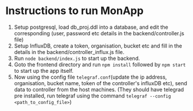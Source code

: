 # Instructions to run MonApp

1. Setup postgresql, load db_proj.ddl into a database, and edit the corresponding (user, password etc details in the backend/controller.js file)
2. Setup InfluxDB, create a token, organisation, bucket etc and fill in the details in the backend/controller_influx.js file.
3. Run `node backend/index.js` to start up the backend.
4. Goto the frontend directory and run `npm install` followed by `npm start` to start up the app itself.
5. Now using the config file `telegraf.conf`(update the ip address, organisation, bucket name, token of the controller's influxDB etc), send data to controller from the host machines. (They should have telegrad pre installed, run telegraf using the command `telegraf --config <path_to_config_file>`)